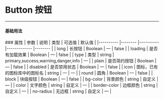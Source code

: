# Button 按钮
----
#### 基础用法
<vuep  :options="{ tabSize: 2 }"  template="#example"></vuep>

<script v-pre type="text/x-template" id="example">
  <template>
      <div>
        <f-button>普通</f-button>
        <f-button type="primary" icon="fool__icon--refresh">主要</f-button>
        <f-button type="error" icon="fool__icon--likefill"></f-button>
        <f-button type="warning" disabled>禁止</f-button>
        <f-button plain>简约</f-button>
        <f-button loading no-radius type="primary">loading状态</f-button>
        <f-button no-radius bg-color="#f56c6c" color="#fff" border-color="#f56c6c">自定义颜色</f-button>
        <f-button no-radius>无圆角</f-button>
        <f-button no-radius type="text" icon="fool__icon--checked">文字</f-button>
        <f-button circle type="primary" icon="fool__icon--refresh"></f-button>
        <f-button circle type="success" icon="fool__icon--checked"></f-button>
        <f-button circle icon="fool__icon--search"></f-button>
        <f-button circle type="error" icon="fool__icon--delete"></f-button>
        <f-button circle type="warning" icon="fool__icon--lock"></f-button>
        <f-button round long>100%宽圆角</f-button>
      </div>
  </template>
  <script>
    export default {
      data: function () {
        return { }
      },
      methods: {      }
    }
  </script>
</script>
### 属性
| 参数      | 说明    | 类型      | 可选值       | 默认值   |
|---------- |-------- |---------- |-------------  |-------- |
| long     | 长按钮   | Boolean  |    — | false   |
| loading     | 是否有加载效果   | Boolean  |    — | false   |
| type     | 类型   | string    |   primary,success,warning,danger,info |     —    |
| plain     | 是否简约按钮   | Boolean    | — | false   |
| disabled  | 是否禁用状态    | Boolean   | —   | false   |
| icon  | 图标，已有的图标库中的图标名 | string   |  —  |  —  |
| round     | 圆角   | Boolean  |    — | false   |
| block     | 块级按钮   | Boolean  |    — | false   |
| bg-color     | 背景颜色   | string    | 自定义 |     —    |
| color     | 文字颜色   | string    |  自定义 |     —    |
| border-color     | 边框颜色   | string    |   自定义 |     —    | 
| no-radius     | 无边框   | string    |   自定义 |     —    | 


